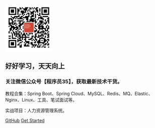 ![logo](images/config/cxy35_150.jpg)

## 好好学习，天天向上

### 关注微信公众号【程序员35】，获取最新技术干货。

教程合集：Spring Boot、Spring Cloud、MySQL、Redis、MQ、Elastic、Nginx、Linux、工具、笔试面试等。

实战项目：人力资源管理系统。

[GitHub](https://github.com/cxy35/learning)
[Get Started](README.md)
